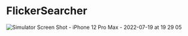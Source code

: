 # FlickerSearcher

![Simulator Screen Shot - iPhone 12 Pro Max - 2022-07-19 at 19 29 05](https://user-images.githubusercontent.com/50711478/179823198-70959a16-8c07-4c02-a73c-5b5d0ce0560d.png)
